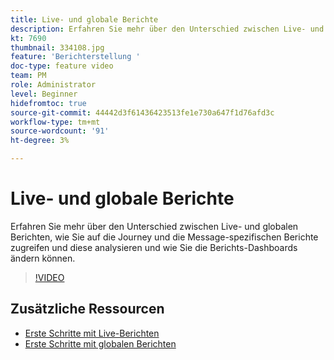```yaml
---
title: Live- und globale Berichte
description: Erfahren Sie mehr über den Unterschied zwischen Live- und globalen Berichten, wie Sie auf die Journey und die Message-spezifischen Berichte zugreifen und diese analysieren und wie Sie die Berichts-Dashboards ändern können.  
kt: 7690
thumbnail: 334108.jpg
feature: 'Berichterstellung '
doc-type: feature video
team: PM
role: Administrator
level: Beginner
hidefromtoc: true
source-git-commit: 44442d3f61436423513fe1e730a647f1d76afd3c
workflow-type: tm+mt
source-wordcount: '91'
ht-degree: 3%

---
```



# Live- und globale Berichte

Erfahren Sie mehr über den Unterschied zwischen Live- und globalen Berichten, wie Sie auf die Journey und die Message-spezifischen Berichte zugreifen und diese analysieren und wie Sie die Berichts-Dashboards ändern können.  

>[!VIDEO](https://video.tv.adobe.com/v/334108?quality=12)

## Zusätzliche Ressourcen

* [Erste Schritte mit Live-Berichten](https://experienceleague.adobe.com/docs/journey-optimizer/using/reporting/live-report/live-report.html)
* [Erste Schritte mit globalen Berichten](https://experienceleague.adobe.com/docs/journey-optimizer/using/reporting/global-report/global-report.html)

